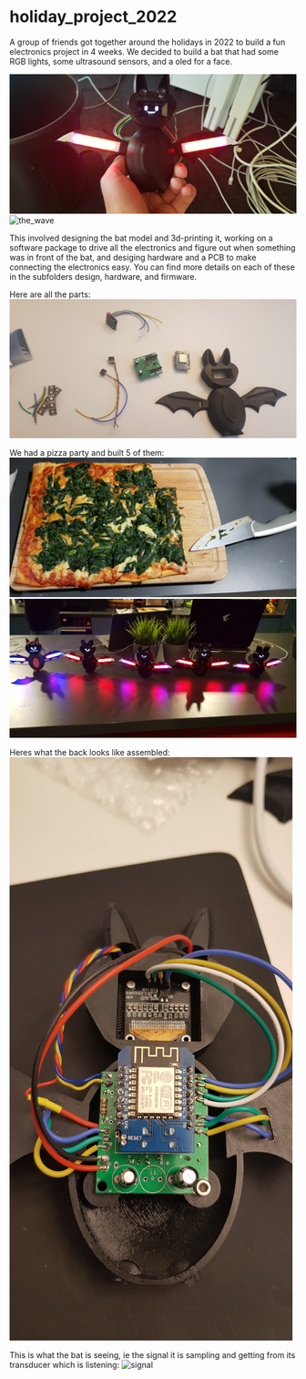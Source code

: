 # holiday_project_2022

A group of friends got together around the holidays in 2022 to build a fun electronics project in 4 weeks. We decided to build a bat that had some RGB lights, some ultrasound sensors, and a oled for a face.  

![profile_pic](./photos/20221216_121351.jpg)
![the_wave](./photos/bat_wave.gif)

This involved designing the bat model and 3d-printing it, working on a software package to drive all the electronics and figure out when something was in front of the bat, and desiging hardware and a PCB to make connecting the electronics easy. You can find more details on each of these in the subfolders design, hardware, and firmware.  

Here are all the parts:  
![components](./photos/20221215_102003.jpg)

We had a pizza party and built 5 of them:
![pizza](./photos/20221215_173321.jpg)
![all5](./photos/20221215_195046.jpg)

Heres what the back looks like assembled:
![back](./photos/20221215_200538.jpg)

This is what the bat is seeing, ie the signal it is sampling and getting from its transducer which is listening:
![signal](./photos/the_signal.gif)
